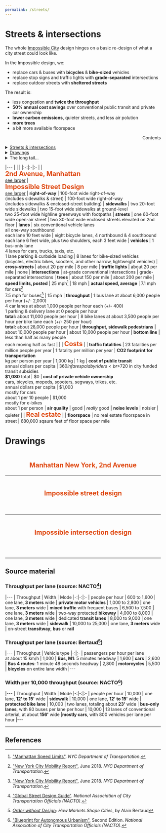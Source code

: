 ```yaml
---
permalink: /streets/
---
```

# <a name="streets"></a>Streets & intersections

<a name="summary"></a>The whole [Impossible City](/) design hinges on a basic re-design of what a city street could look like. 

In the Impossible design, we:
  * replace cars & buses with **bicycles** & **bike-sized** vehicles
  * replace stop signs and traffic lights with **grade-separated** intersections
  * replace outdoor streets with **sheltered streets**

The result is:
  * less congestion and **twice the throughput**
  * **50% annual cost savings** over conventional public transit and private car ownership
  * **lower carbon emissions**, quieter streets, and less air polution
  * **more trees**
  * a bit more available floorspace

<div id="contents-title">
  <div style="float:right;">Contents</div>
  <div id="contents-entries">
    <p>&nbsp;</p>
    <div>
      <details>
        <summary><a href="#streets">Streets & intersections</a></summary>
        <ul>
          <li><a href="#summary">Summary</a></li>
          <li><a href="#comparison">Comparison table</a></li>
        </ul>
      </details>
    </div>
    <div>
      <details>
        <summary><a href="#drawings">Drawings</a></summary>
        <ul>
          <li><a href="#manhattan">2nd Ave Manhattan drawing</a></li>
          <li><a href="#impossible">Impossible street design drawing</a></li>
          <li><a href="#intersection">Impossible intersection design drawing</a></li>
        </ul>
      </details>
    </div>
    <div>
      <details>
        <summary>The long tail...</summary>
        <ul>
          <li><a href="#sources">Source material</a></li>
          <li><a href="#references">References</a></li>
        </ul>
      </details>
    </div>
  </div>
</div>

<a name="comparison"></a>

  |---
  |  |  | 
  |:-:|:-|:-
  | | <object width="400" data="../svg/drawings/manhattan_ave.svg"></object><br><span style="font-size: 1.5em; font-weight: bold; color: #DF4911;">2nd Avenue, Manhattan</span><br><a href="#manhattan">see larger</a> | <object width="400"   data="../svg/drawings/impossible_ave.svg"></object><br><span style="font-size: 1.5em; font-weight: bold; color: #DF4911;">Impossible Street Design</span><br><a href="#impossible">see larger</a>
  | **right-of-way** | 100-foot wide right-of-way<br>(includes sidewalks & street) | 100-foot wide right-of-way<br>(includes sidewalks & enclosed-street building)
  | **sidewalks**    | two 20-foot wide sidewalks | two 15-foot wide sidewalks at ground-level <br> two 25-foot wide highline greenways with footpaths
  | **streets**      | one 60-foot wide open-air street      | two 30-foot wide enclosed streets elevated on 2nd floor
  | **lanes**        | six conventional vehicle lanes<br>all one-way southbound<br>each lane 10 feet wide | eight bicycle lanes, 4 northbound & 4 southbound<br>each lane 6 feet wide, plus two shoulders, each 3 feet wide
  | **vehicles**     | 1 bus-only lane<br> 4 lanes for cars, trucks, taxis, etc. <br> 1 lane parking & curbside loading | 8 lanes for bike-sized vehicles<br>(bicycles, electric bikes, scooters, and other narrow, lightweight vehicles)
  | **cross-streets** | about 20 per mile | 8 per mile
  | **traffic lights** | about 20 per mile | none
  | **intersections** | at-grade conventional intersections | grade-separated intersections
  | **trees** | about 150 per mile | about 200 per mile
  | **speed limits, posted** | 25 mph[^speed-limits] | 18 mph 
  | **actual speed, average** | 7.1 mph for cars[^nycdot] <br> 7.5 mph for buses[^nycdot] | 15 mph 
  | **throughput** | 1 bus lane at about 6,000 people per hour (+/- 2,000)<br> 4 car lanes at about 1,000 people per hour each (+/- 400)<br>1 parking & delivery lane at 0 people per hour<br>**total:** about 11,000 people per hour | 8 bike lanes at about 3,500 people per hour per bike lane each (+/- 250 per hour)<br>**total:** about 28,000 people per hour
  | **throughput, sidewalk pedestrians** | about 10,000 people per hour | about 10,000 people per hour
  | **bottom line** | less than half as many people<br>each moving half as fast | 
  |  | <a name="costs"></a><span style="font-size: 1.5em; font-weight: bold; color: #DF4911;">Costs</span> | 
  | **traffic fatalities** | 23 fatalities per million people per year | 1 fatality per million per year
  | **CO2 footprint for transportation**<br>kg per person per year | 1,000 kg | 1 kg
  | **cost of public transit**<br>annual dollars per capita | $360 in fares paid by riders<br>$720 in city funded transit subsidies<br>**$1,080** total | $0
  | **cost of private vehicle ownership**<br>cars, bicycles, mopeds, scooters, segways, trikes, etc.<br>annual dollars per capita | $1,000<br>mostly for cars<br>about 1 per 10 people | $1,000<br>mostly for e-bikes<br>about 1 per person
  | **air quality** | good | _really_ good
  | **noise levels** | noisier | quieter
  |  | <a name="costs"></a><span style="font-size: 1.5em; font-weight: bold; color: #DF4911;">Real estate</span> | 
  | **floorspace** | no real estate floorspace in street | 680,000 sqaure feet of floor space per mile


# <a name="drawings"></a>Drawings

<a name="manhattan">&nbsp;</a>

<figure style="text-align: center; margin-bottom: 20px;">

  <object width="800" data="../svg/drawings/manhattan_ave.svg"></object> 

  <figcaption style="font-size: 1.5em; font-weight: bold; color: #DF4911;">Manhattan New York, 2nd Avenue</figcaption>
</figure>


---


<a name="impossible">&nbsp;</a>

<figure style="text-align: center; margin-bottom: 4em;">
  <object width="800" data="../svg/drawings/impossible_ave.svg"></object> 

  <figcaption style="font-size: 1.5em; font-weight: bold; color: #DF4911; text-align: center">Impossible street design</figcaption>
</figure>


---


<a name="intersection">&nbsp;</a>

<figure style="text-align: center; padding-bottom: 4em;">
  <object width="800" data="../svg/drawings/impossible_isometric.svg"> </object> 

  <figcaption style="font-size: 1.5em; font-weight: bold; color: #DF4911; text-align: center">Impossible intersection design</figcaption>
</figure>





---

## <a name="sources"></a>Source material

### <a name="throughput"></a>Throughput per lane (source: NACTO[^gsdg])

|---
| Throughput | Width | Mode 
|-:|-:|:-
| people per hour
| 600 to 1,600 | one lane, **3 meters** wide | **private motor vehicles**
| 1,000 to 2,800 | one lane, **3 meters** wide | **mixed traffic** with frequent buses
| 6,500 to 7,500 | one lane, **3 meters** wide | two-way protected **bikeway**
| 4,000 to 8,000 | one lane, **3 meters** wide | dedicated **transit lanes**
| 8,000 to 9,000 | one lane, **3 meters** wide | **sidewalk**
| 10,000 to 25,000 | one lane, **3 meters** wide | on-street **transitway**, **bus** or **rail**

### <a name="throughput"></a>Throughput per lane (source: Bertaud[^bertaud])

|---
| Throughput | Vehicle type
|-:|:-
| passengers per hour per lane<br>at about 15 km/h
| 1,000 | **Bus, M1**: 5 minutes headway
| 1,600 | **cars**
| 2,600 | **Bus 4 routes**: 1 minute 48 seconds headway
| 2,800 | **motorcycles**
| 5,500 | **bicycles** on entire lane width
|---


### <a name="throughput"></a>Width per 10,000 throughput (source: NACTO[^nacto])

|---
| Throughput | Width | Mode 
|-:|-:|:-
| people per hour
| 10,000 | one lane, **12' to 15'** wide | **sidewalk**
| 10,000 | one lane, **12' to 15'** wide | **protected bike lane** 
| 10,000 | two lanes, totaling about **23'** wide | **bus-only lanes**, with 80 buses per lane per hour
| 10,000 | 13 lanes of conventional arterial, at about **156'** wide |**mostly cars**, with 800 vehicles per lane per hour
|---

---

## <a name="references"></a>References

[^bertaud]: _[Order without Design](https://mitpress.mit.edu/books/order-without-design): How Markets Shape Cities_, by Alain Bertaud

[^gsdg]: ["Global Street Design Guide"](https://nacto.org/publication/global-street-design-guide/). _National Association of City Transportation Officials (NACTO)_.

[^nacto]: ["Blueprint for Autonomous Urbanism"](https://nacto.org/publication/bau2/), Second Edition. _National Association of City Transportation Officials (NACTO)_.

[^nycdot]: ["New York City Mobility Report"](http://www.nyc.gov/html/dot/downloads/pdf/mobility-report-2018-screen-optimized.pdf), June 2018. _NYC Department of Transportation_.

[^speed-limits]: ["Manhattan Speed Limits"](https://www1.nyc.gov/html/dot/downloads/pdf/current-pre-vision-zero-speed-limit-maps.pdf).  _NYC Department of Transportation_.
